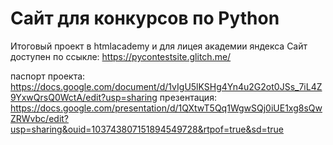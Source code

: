 # Сайт для конкурсов по Python
Итоговый проект в htmlacademy и для лицея академии яндекса
Сайт доступен по ссыкле: https://pycontestsite.glitch.me/

паспорт проекта: https://docs.google.com/document/d/1vIgU5lKSHg4Yn4u2G2ot0JSs_7iL4Z9YxwQrsQ0WctA/edit?usp=sharing
презентация: https://docs.google.com/presentation/d/1QXtwT5Qq1WgwSQj0iUE1xg8sQwZRWvbc/edit?usp=sharing&ouid=103743807151894549728&rtpof=true&sd=true
